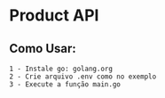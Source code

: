 # Product API

## Como Usar:
    1 - Instale go: golang.org
    2 - Crie arquivo .env como no exemplo
    3 - Execute a função main.go